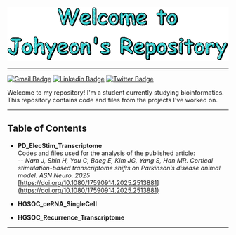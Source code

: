<div align="center">
  <img src="./assets/images/text.gif" width="600"/>
</div>

***
[![Gmail Badge](https://img.shields.io/badge/Gmail-D14836?style=for-the-badge&logo=gmail&logoColor=white)](mailto:j.nam.981214@gmail.com) [![Linkedin Badge](https://img.shields.io/badge/LinkedIn-0077B5?style=for-the-badge&logo=linkedin&logoColor=white)](https://www.linkedin.com/in/johyeon-nam-225791295) [![Twitter Badge](https://img.shields.io/badge/X-000?style=for-the-badge&logo=x)](https://x.com/JN8076)

Welcome to my repository! I'm a student currently studying bioinformatics.
This repository contains code and files from the projects I've worked on.
***
## Table of Contents  
- **PD_ElecStim_Transcriptome**  
  Codes and files used for the analysis of the published article:  
--  *Nam J, Shin H, You C, Baeg E, Kim JG, Yang S, Han MR. Cortical stimulation-based transcriptome shifts on Parkinson’s disease animal model. ASN Neuro. 2025*  
  [https://doi.org/10.1080/17590914.2025.2513881](https://doi.org/10.1080/17590914.2025.2513881)
    
- **HGSOC_ceRNA_SingleCell**

    
- **HGSOC_Recurrence_Transcriptome**  
***
<!--
**JohyeonNam/JohyeonNam** is a ✨ _special_ ✨ repository because its `README.md` (this file) appears on your GitHub profile.

Here are some ideas to get you started:

- 🔭 I’m currently working on ...
- 🌱 I’m currently learning ...
- 👯 I’m looking to collaborate on ...
- 🤔 I’m looking for help with ...
- 💬 Ask me about ...
- 📫 How to reach me: ...
- 😄 Pronouns: ...
- ⚡ Fun fact: ...
-->

